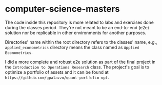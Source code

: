 # computer-science-masters

The code inside this repository is more related to labs and exercises done during the classes period.
They're not meant to be an end-to-end (e2e) solution nor be replicable in other environments for another purposes.

Directories' name within the root directory refers to the classes' name, e.g., `applied_econometrics`
directory means the class named as `Applied Econometrics`.

I did a more complete and robust e2e solution as part of the final project in the `Introduction to Operations Research`
class. The project's goal is to optimize a portfolio of assets and it can be found at `https://github.com/gpalazzo/quant-portfolio-opt`.